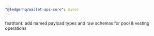 ```yaml
---
"@ledgerhq/wallet-api-core": minor
---
```


feat(ton): add named payload types and raw schemas for pool & vesting operations
